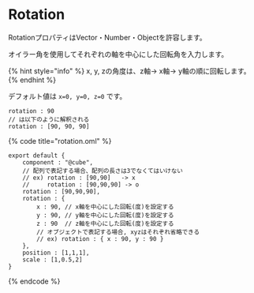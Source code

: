 # Rotation

RotationプロパティはVector・Number・Objectを許容します。

オイラー角を使用してそれぞれの軸を中心にした回転角を入力します。

{% hint style="info" %}
x, y, zの角度は、z軸→ x軸→ y軸の順に回転します。
{% endhint %}

デフォルト値は `x=0, y=0, z=0` です。

```text
rotation : 90
// は以下のように解釈される
rotation : [90, 90, 90]
```

{% code title="rotation.oml" %}
```text
export default {
    component : "@cube",
    // 配列で表記する場合、配列の長さは3でなくてはいけない
    // ex) rotation : [90,90]   -> x
    //     rotation : [90,90,90] -> o
    rotation : [90,90,90],
    rotation : {
        x : 90, // x軸を中心にした回転(度)を設定する
        y : 90, // y軸を中心にした回転(度)を設定する
        z : 90  // z軸を中心にした回転(度)を設定する
        // オブジェクトで表記する場合, xyzはそれぞれ省略できる
        // ex) rotation : { x : 90, y : 90 }
    },
    position : [1,1,1],
    scale : [1,0.5,2]
}
```
{% endcode %}

